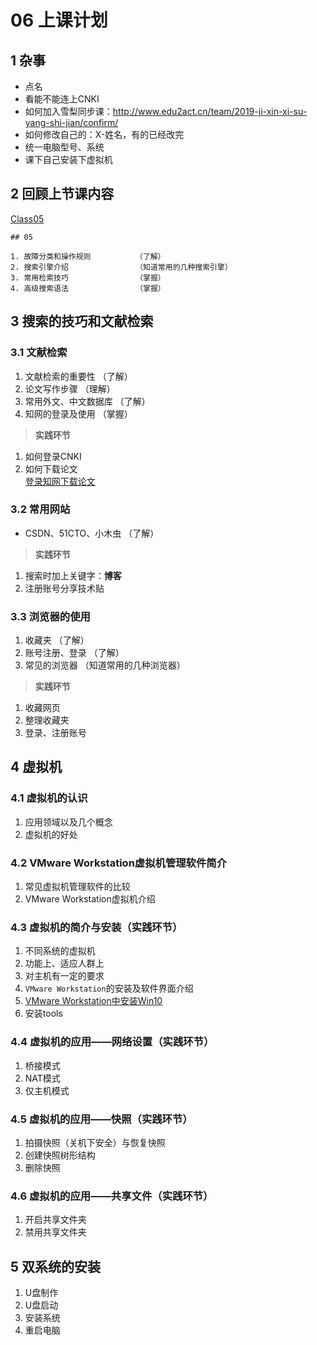 # 06 上课计划  
## 1 杂事       
- 点名           
- 看能不能连上CNKI      
- 如何加入雪梨同步课：http://www.edu2act.cn/team/2019-ji-xin-xi-su-yang-shi-jian/confirm/        
- 如何修改自己的：X-姓名，有的已经改完       
- 统一电脑型号、系统      
- 课下自己安装下虚拟机    

## 2 回顾上节课内容        
[Class05](./course-summary/Class05-20190930.txt)       
```
## 05 

1. 故障分类和操作规则          （了解）  
2. 搜索引擎介绍               （知道常用的几种搜索引擎）       
3. 常用检索技巧               （掌握）     
4. 高级搜索语法               （掌握）     
```
## 3 搜索的技巧和文献检索    
### 3.1 文献检索      
1. 文献检索的重要性     （了解）     
2. 论文写作步骤            （理解） 
3. 常用外文、中文数据库 （了解）     
4. 知网的登录及使用    （掌握）       
>**实践环节**      
1. 如何登录CNKI      
2. 如何下载论文        
[登录知网下载论文](../Others/01-登录知网下载论文.mp4)    

### 3.2 常用网站     
- CSDN、51CTO、小木虫    （了解）         
>**实践环节**      
1. 搜索时加上关键字：**博客**      
2. 注册账号分享技术贴       

### 3.3 浏览器的使用      
1. 收藏夹     			（了解）    
2. 账号注册、登录           （了解）   
3. 常见的浏览器               （知道常用的几种浏览器）     
>**实践环节**      
1. 收藏网页        
2. 整理收藏夹     
3. 登录、注册账号      

## 4 虚拟机    
### 4.1 虚拟机的认识        
1. 应用领域以及几个概念      
2. 虚拟机的好处    

### 4.2 VMware Workstation虚拟机管理软件简介      
1. 常见虚拟机管理软件的比较    
2. VMware Workstation虚拟机介绍    

### 4.3 虚拟机的简介与安装（实践环节）     
1. 不同系统的虚拟机    
2. 功能上、适应人群上   
3. 对主机有一定的要求   
4. `VMware Workstation`的安装及软件界面介绍    
5. [VMware Workstation中安装Win10](../Others/02-虚拟机安装Win10实验手册.docx)   
6. 安装tools   
  
### 4.4 虚拟机的应用——网络设置（实践环节）    
1. 桥接模式   
2. NAT模式   
3. 仅主机模式  

### 4.5 虚拟机的应用——快照（实践环节）       
1. 拍摄快照（关机下安全）与恢复快照         
2. 创建快照树形结构    
3. 删除快照   

### 4.6 虚拟机的应用——共享文件（实践环节）    
1. 开启共享文件夹    
2. 禁用共享文件夹    

## 5 双系统的安装    
1. U盘制作   
2. U盘启动   
3. 安装系统   
4. 重启电脑  







